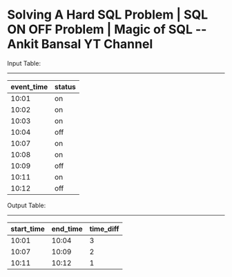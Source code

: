 # Solving A Hard SQL Problem | SQL ON OFF Problem | Magic of SQL -- Ankit Bansal YT Channel

Input Table:
_____________________________

| event_time | status |
|------------|--------|
|   10:01    |   on   |
|   10:02    |   on   |
|   10:03    |   on   |
|   10:04    |   off  |
|   10:07    |   on   |
|   10:08    |   on   |
|   10:09    |   off  |
|   10:11    |   on   |
|   10:12    |   off  |


Output Table:

_____________________________

| start_time | end_time | time_diff |
|------------|----------|-----------|
|   10:01    |  10:04   |     3     |
|   10:07    |  10:09   |     2     |
|   10:11    |  10:12   |     1     |
